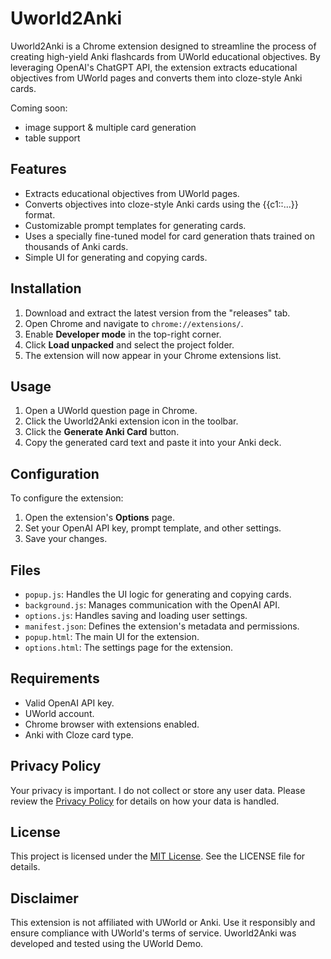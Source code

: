 # Uworld2Anki

Uworld2Anki is a Chrome extension designed to streamline the process of creating high-yield Anki flashcards from UWorld educational objectives. By leveraging OpenAI's ChatGPT API, the extension extracts educational objectives from UWorld pages and converts them into cloze-style Anki cards.

Coming soon: 
- image support & multiple card generation
- table support

## Features

- Extracts educational objectives from UWorld pages.
- Converts objectives into cloze-style Anki cards using the {{c1::...}} format.
- Customizable prompt templates for generating cards.
- Uses a specially fine-tuned model for card generation thats trained on thousands of Anki cards.
- Simple UI for generating and copying cards.

## Installation

1. Download and extract the latest version from the "releases" tab.
2. Open Chrome and navigate to `chrome://extensions/`.
3. Enable **Developer mode** in the top-right corner.
4. Click **Load unpacked** and select the project folder.
5. The extension will now appear in your Chrome extensions list.

## Usage

1. Open a UWorld question page in Chrome.
2. Click the Uworld2Anki extension icon in the toolbar.
3. Click the **Generate Anki Card** button.
4. Copy the generated card text and paste it into your Anki deck.

## Configuration

To configure the extension:

1. Open the extension's **Options** page.
2. Set your OpenAI API key, prompt template, and other settings.
3. Save your changes.

## Files

- `popup.js`: Handles the UI logic for generating and copying cards.
- `background.js`: Manages communication with the OpenAI API.
- `options.js`: Handles saving and loading user settings.
- `manifest.json`: Defines the extension's metadata and permissions.
- `popup.html`: The main UI for the extension.
- `options.html`: The settings page for the extension.

## Requirements

- Valid OpenAI API key.
- UWorld account.
- Chrome browser with extensions enabled.
- Anki with Cloze card type.

## Privacy Policy

Your privacy is important. I do not collect or store any user data. Please review the [Privacy Policy](https://roshanlodha.com/uworld2anki/privacy_policy) for details on how your data is handled.

## License

This project is licensed under the [MIT License](LICENSE.md). See the LICENSE file for details.

## Disclaimer

This extension is not affiliated with UWorld or Anki. Use it responsibly and ensure compliance with UWorld's terms of service. Uworld2Anki was developed and tested using the UWorld Demo. 